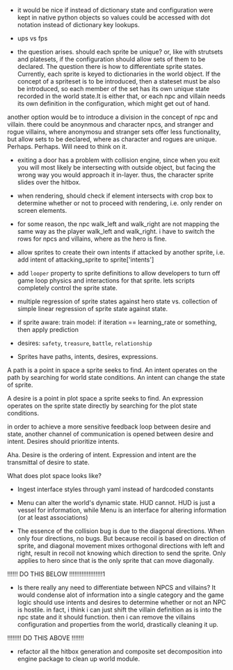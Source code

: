 - it would be nice if instead of dictionary state and configuration were kept in native python objects so values could be accessed with dot notation instead of dictionary key lookups.

- ups vs fps

- the question arises. should each sprite be unique? or, like with strutsets and platesets, if the configuration should allow sets of them to be declared. The question there is how to differentiate sprite states. Currently, each sprite is keyed to dictionaries in the world object. If the concept of a spriteset is to be introduced, then a stateset must be also be introduced, so each member of the set has its own unique state recorded in the world state.It is either that, or each npc and villain needs its own definition in the configuration, which might get out of hand.

another option would be to introduce a division in the concept of npc and villain. there could be anoynmous and character npcs, and stranger and rogue villains, where anonymosu and stranger sets offer less functionality, but allow sets to be declared, where as character and rogues are unique. Perhaps. Perhaps. Will need to think on it.

- exiting a door has a problem with collision engine, since when you exit you will most likely be intersecting with outside object, but facing the wrong way you would approach it in-layer. thus, the character sprite slides over the hitbox.

- when rendering, should check if element intersects with crop box to determine whether or not to proceed with rendering, i.e. only render on screen elements.

- for some reason, the npc walk_left and walk_right are not mapping the same way as the player walk_left and walk_right. i have to switch the rows for npcs and villains, where as the hero is fine.

- allow sprites to create their own intents if attacked by another sprite, i.e. add intent of attacking_sprite to sprite['intents']

- add `looper` property to sprite definitions to allow developers to turn off game loop physics and interactions for that sprite. lets scripts completely control the sprite state.

- multiple regression of sprite states against hero state vs. collection of simple linear regression of sprite state against state.

- if sprite aware: train model: if iteration == learning_rate or something, then apply prediction

- desires: `safety`, `treasure`, `battle`, `relationship`

- Sprites have paths, intents, desires, expressions.

A path is a point in space a sprite seeks to find. An intent operates on the path by searching for world state conditions. An intent can change the state of sprite.

A desire is a point in plot space a sprite seeks to find. An expression operates on the sprite state directly by searching for the plot state conditions.

in order to achieve a more sensitive feedback loop between desire and state, another channel of communication is opened between desire and intent. Desires should prioritize intents. 

Aha. Desire is the ordering of intent. Expression and intent are the transmittal of desire to state. 

What does plot space looks like?


- Ingest interface styles through yaml instead of hardcoded constants

- Menu can alter the world's dynamic state. HUD cannot. HUD is just a vessel for information, while Menu is an interface for altering information (or at least associations)

- The essence of the collision bug is due to the diagonal directions. When only four directions, no bugs. But because recoil is based on direction of sprite, and diagonal movement mixes orthogonal directions with left and right, result in recoil not knowing which direction to send the sprite. Only applies to hero since that is the only sprite that can move diagonally.


!!!!!! DO THIS BELOW !!!!!!!!!!!!!!!!!!!1

- Is there really any need to differentiate between NPCS and villains? It would condense alot of information into a single category and the game logic should use intents and desires to determine whether or not an NPC is hostile. in fact, i think i can just shift the villain definition as is into the npc state and it should function. then i can remove the villains configuration and properties from the world, drastically cleaning it up. 

!!!!!!!! DO THIS ABOVE !!!!!!!

- refactor all the hitbox generation and composite set decomposition into engine package to clean up world module.